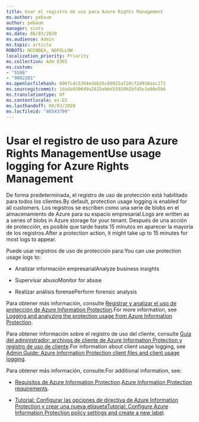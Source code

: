 ```yaml
---
title: Usar el registro de uso para Azure Rights Management
ms.author: pebaum
author: pebaum
manager: scotv
ms.date: 08/03/2020
ms.audience: Admin
ms.topic: article
ROBOTS: NOINDEX, NOFOLLOW
localization_priority: Priority
ms.collection: Adm_O365
ms.custom:
- "5506"
- "9002281"
ms.openlocfilehash: 606fcdc5394edab26c60925af28cf2d938aac172
ms.sourcegitcommit: 1dada930649a2625eb6d15910b2bfd5e1e00e5b6
ms.translationtype: HT
ms.contentlocale: es-ES
ms.lasthandoff: 08/03/2020
ms.locfileid: "46543799"
---
```

# <a name="use-usage-logging-for-azure-rights-management"></a><span data-ttu-id="160f7-102">Usar el registro de uso para Azure Rights Management</span><span class="sxs-lookup"><span data-stu-id="160f7-102">Use usage logging for Azure Rights Management</span></span>

<span data-ttu-id="160f7-103">De forma predeterminada, el registro de uso de protección está habilitado para todos los clientes.</span><span class="sxs-lookup"><span data-stu-id="160f7-103">By default, protection usage logging is enabled for all customers.</span></span> <span data-ttu-id="160f7-104">Los registros se escriben como una serie de blobs en el almacenamiento de Azure para su espacio empresarial.</span><span class="sxs-lookup"><span data-stu-id="160f7-104">Logs are written as a series of blobs in Azure storage for your tenant.</span></span> <span data-ttu-id="160f7-105">Después de una acción de protección, es posible que tarde hasta 15 minutos en aparecer la mayoría de los registros.</span><span class="sxs-lookup"><span data-stu-id="160f7-105">After a protection action, it might take up to 15 minutes for most logs to appear.</span></span>

<span data-ttu-id="160f7-106">Puede usar registros de uso de protección para:</span><span class="sxs-lookup"><span data-stu-id="160f7-106">You can use protection usage logs to:</span></span>

- <span data-ttu-id="160f7-107">Analizar información empresarial</span><span class="sxs-lookup"><span data-stu-id="160f7-107">Analyze business insights</span></span>

- <span data-ttu-id="160f7-108">Supervisar abuso</span><span class="sxs-lookup"><span data-stu-id="160f7-108">Monitor for abuse</span></span>

- <span data-ttu-id="160f7-109">Realizar análisis forense</span><span class="sxs-lookup"><span data-stu-id="160f7-109">Perform forensic analysis</span></span>

<span data-ttu-id="160f7-110">Para obtener más información, consulte [Registrar y analizar el uso de protección de Azure Information Protection](https://docs.microsoft.com/azure/information-protection/log-analyze-usage).</span><span class="sxs-lookup"><span data-stu-id="160f7-110">For more information, see [Logging and analyzing the protection usage from Azure Information Protection](https://docs.microsoft.com/azure/information-protection/log-analyze-usage).</span></span>

<span data-ttu-id="160f7-111">Para obtener información sobre el registro de uso del cliente, consulte [Guía del administrador: archivos de cliente de Azure Information Protection y registro de uso de cliente](https://docs.microsoft.com/azure/information-protection/rms-client/client-admin-guide-files-and-logging).</span><span class="sxs-lookup"><span data-stu-id="160f7-111">For information about client usage logging, see [Admin Guide: Azure Information Protection client files and client usage logging](https://docs.microsoft.com/azure/information-protection/rms-client/client-admin-guide-files-and-logging).</span></span>

<span data-ttu-id="160f7-112">Para obtener más información, consulte:</span><span class="sxs-lookup"><span data-stu-id="160f7-112">For additional information, see:</span></span>

- <span data-ttu-id="160f7-113">[Requisitos de Azure Information Protection](https://docs.microsoft.com/azure/information-protection/get-started/requirements).</span><span class="sxs-lookup"><span data-stu-id="160f7-113">[Azure Information Protection requirements](https://docs.microsoft.com/azure/information-protection/get-started/requirements).</span></span>
    
- <span data-ttu-id="160f7-114">[Tutorial: Configurar las opciones de directiva de Azure Information Protection y crear una nueva etiqueta](https://docs.microsoft.com/azure/information-protection/get-started/infoprotect-quick-start-tutorial)</span><span class="sxs-lookup"><span data-stu-id="160f7-114">[Tutorial: Configure Azure Information Protection policy settings and create a new label](https://docs.microsoft.com/azure/information-protection/get-started/infoprotect-quick-start-tutorial).</span></span>